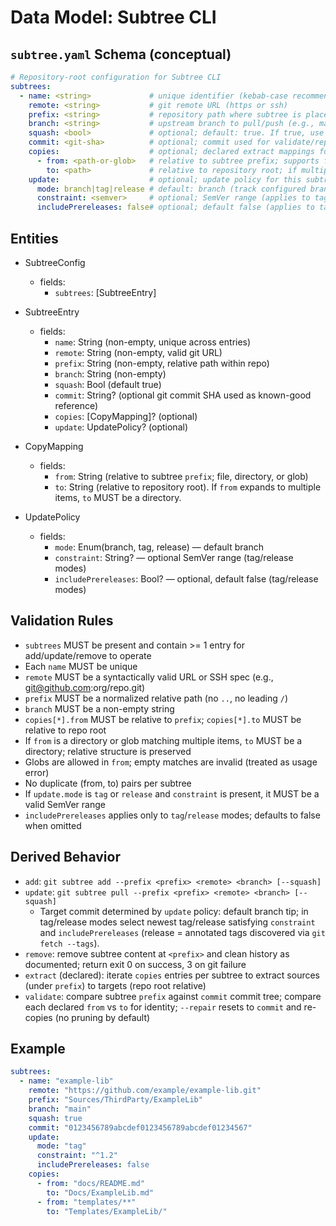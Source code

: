 # Data Model: Subtree CLI

## `subtree.yaml` Schema (conceptual)
```yaml
# Repository-root configuration for Subtree CLI
subtrees:
  - name: <string>             # unique identifier (kebab-case recommended)
    remote: <string>           # git remote URL (https or ssh)
    prefix: <string>           # repository path where subtree is placed (e.g., Sources/ThirdParty/Foo)
    branch: <string>           # upstream branch to pull/push (e.g., main)
    squash: <bool>             # optional; default: true. If true, use --squash for add/update
    commit: <git-sha>          # optional; commit used for validate/repair (set on successful add/update)
    copies:                    # optional; declared extract mappings for this subtree
      - from: <path-or-glob>   # relative to subtree prefix; supports files, directories, and globs (e.g., **/*.md)
        to: <path>             # relative to repository root; if multiple matches, must be a directory
    update:                    # optional; update policy for this subtree
      mode: branch|tag|release # default: branch (track configured branch tip)
      constraint: <semver>     # optional; SemVer range (applies to tag/release modes)
      includePrereleases: false# optional; default false (applies to tag/release modes)
```

## Entities
- SubtreeConfig
  - fields:
    - `subtrees`: [SubtreeEntry]
- SubtreeEntry
  - fields:
    - `name`: String (non-empty, unique across entries)
    - `remote`: String (non-empty, valid git URL)
    - `prefix`: String (non-empty, relative path within repo)
    - `branch`: String (non-empty)
    - `squash`: Bool (default true)
    - `commit`: String? (optional git commit SHA used as known-good reference)
    - `copies`: [CopyMapping]? (optional)
    - `update`: UpdatePolicy? (optional)

- CopyMapping
  - fields:
    - `from`: String (relative to subtree `prefix`; file, directory, or glob)
    - `to`: String (relative to repository root). If `from` expands to multiple items, `to` MUST be a directory.

- UpdatePolicy
  - fields:
    - `mode`: Enum(branch, tag, release) — default branch
    - `constraint`: String? — optional SemVer range (tag/release modes)
    - `includePrereleases`: Bool? — optional, default false (tag/release modes)

## Validation Rules
- `subtrees` MUST be present and contain >= 1 entry for add/update/remove to operate
- Each `name` MUST be unique
- `remote` MUST be a syntactically valid URL or SSH spec (e.g., git@github.com:org/repo.git)
- `prefix` MUST be a normalized relative path (no `..`, no leading `/`)
- `branch` MUST be a non-empty string
- `copies[*].from` MUST be relative to `prefix`; `copies[*].to` MUST be relative to repo root
- If `from` is a directory or glob matching multiple items, `to` MUST be a directory; relative structure is preserved
- Globs are allowed in `from`; empty matches are invalid (treated as usage error)
- No duplicate (from, to) pairs per subtree
- If `update.mode` is `tag` or `release` and `constraint` is present, it MUST be a valid SemVer range
- `includePrereleases` applies only to `tag`/`release` modes; defaults to false when omitted

## Derived Behavior
- `add`: `git subtree add --prefix <prefix> <remote> <branch> [--squash]`
- `update`: `git subtree pull --prefix <prefix> <remote> <branch> [--squash]`
  - Target commit determined by `update` policy: default branch tip; in tag/release modes select newest tag/release satisfying `constraint` and `includePrereleases` (release = annotated tags discovered via `git fetch --tags`).
- `remove`: remove subtree content at `<prefix>` and clean history as documented; return exit 0 on success, 3 on git failure
- `extract` (declared): iterate `copies` entries per subtree to extract sources (under `prefix`) to targets (repo root relative)
- `validate`: compare subtree `prefix` against `commit` commit tree; compare each declared `from` vs `to` for identity; `--repair` resets to `commit` and re-copies (no pruning by default)

## Example
```yaml
subtrees:
  - name: "example-lib"
    remote: "https://github.com/example/example-lib.git"
    prefix: "Sources/ThirdParty/ExampleLib"
    branch: "main"
    squash: true
    commit: "0123456789abcdef0123456789abcdef01234567"
    update:
      mode: "tag"
      constraint: "^1.2"
      includePrereleases: false
    copies:
      - from: "docs/README.md"
        to: "Docs/ExampleLib.md"
      - from: "templates/**"
        to: "Templates/ExampleLib/"
```
